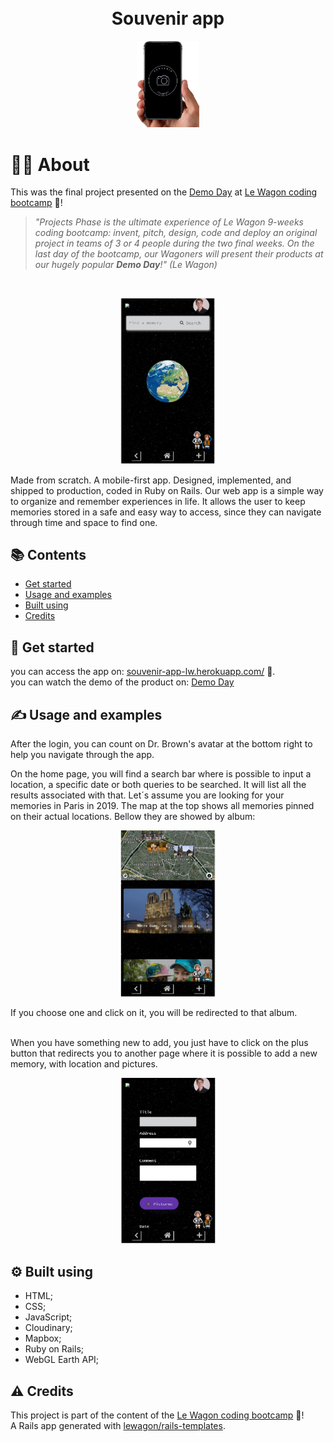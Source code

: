 <h1 align="center">
  <br>Souvenir app
</h1>


<p align="center">
  <img src="./img/hand - Copia.png" alt="20%" width="20%">
</p>

# 👨‍💻 About

This was the final project presented on the [Demo Day](https://youtu.be/Gsaq3tMb18o?t=771) at [Le Wagon coding bootcamp](https://www.lewagon.com) 🔔! 
<br>
> *"Projects Phase is the ultimate experience of Le Wagon 9-weeks coding bootcamp: invent, pitch, design, code and deploy an original project in teams of 3 or 4 people during the two final weeks. On the last day of the bootcamp, our Wagoners will present their products at our hugely popular **Demo Day**!" (Le Wagon)*
<br> 

<p align="center">
  <img src="./img/1stpage.jpg" alt="30%" width="30%">
</p>

Made from scratch. A mobile-first app. Designed, implemented, and shipped to production, coded in Ruby on Rails.
Our web app is a simple way to organize and remember experiences in life. It allows the user to keep memories stored in a safe and easy way to access, since they can navigate through time and space to find one.

## 📚 Contents

- [Get started](#-get-started)
- [Usage and examples](#-usage-and-examples)
- [Built using](#-built-using)
- [Credits](#-credits)

## 🚀 Get started

you can access the app on: [souvenir-app-lw.herokuapp.com/](https://souvenir-app-lw.herokuapp.com/) 🚙. <br>
you can watch the demo of the product on: [Demo Day](https://youtu.be/Gsaq3tMb18o?t=771) 

## ✍️ Usage and examples

After the login, you can count on Dr. Brown's avatar at the bottom right to help you navigate through the app. 

On the home page, you will find a search bar where is possible to input a location, a specific date or both queries to be searched. It will list all the results associated with that. Let´s assume you are looking for your memories in Paris in 2019. The map at the top shows all memories pinned on their actual locations. Bellow they are showed by album:

<p align="center">
  <img src="./img/3stpage.jpg" alt="30%" width="30%">
</p>
If you choose one and click on it, you will be redirected to that album.

<br>
<br>

When you have something new to add, you just have to click on the plus button that redirects you to another page where it is possible to add a new memory, with location and pictures. 

<p align="center">
  <img src="./img/2stpage.jpg" alt="30%" width="30%">
</p>

## ⚙️ Built using

- HTML;
- CSS;
- JavaScript;
- Cloudinary;
- Mapbox;
- Ruby on Rails;
- WebGL Earth API;

## ⚠️ Credits

This project is part of the content of the [Le Wagon coding bootcamp](https://www.lewagon.com) 🔔! <br>
A Rails app generated with [lewagon/rails-templates](https://github.com/lewagon/rails-templates).
